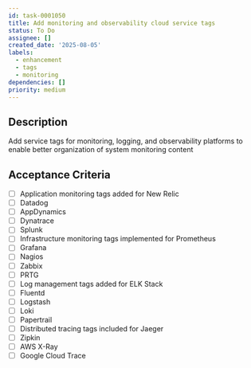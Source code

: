 ```yaml
---
id: task-0001050
title: Add monitoring and observability cloud service tags
status: To Do
assignee: []
created_date: '2025-08-05'
labels:
  - enhancement
  - tags
  - monitoring
dependencies: []
priority: medium
---
```


## Description

Add service tags for monitoring, logging, and observability platforms to enable better organization of system monitoring content

## Acceptance Criteria

- [ ] Application monitoring tags added for New Relic
- [ ] Datadog
- [ ] AppDynamics
- [ ] Dynatrace
- [ ] Splunk
- [ ] Infrastructure monitoring tags implemented for Prometheus
- [ ] Grafana
- [ ] Nagios
- [ ] Zabbix
- [ ] PRTG
- [ ] Log management tags added for ELK Stack
- [ ] Fluentd
- [ ] Logstash
- [ ] Loki
- [ ] Papertrail
- [ ] Distributed tracing tags included for Jaeger
- [ ] Zipkin
- [ ] AWS X-Ray
- [ ] Google Cloud Trace
